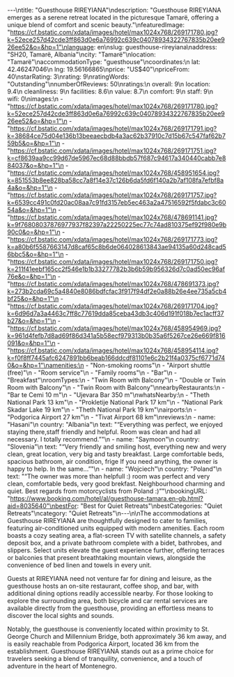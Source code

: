 ---\ntitle: "Guesthouse RIREYIANA"\ndescription: "Guesthouse RIREYIANA emerges as a serene retreat located in the picturesque Tamarë, offering a unique blend of comfort and scenic beauty."\nfeaturedImage: "https://cf.bstatic.com/xdata/images/hotel/max1024x768/269171780.jpg?k=52ece257d42cde3ff863d0e6a76992c639c04078934322767835b20ee926ee52&o=&hp=1"\nlanguage: en\nslug: guesthouse-rireyiana\naddress: "SH20, Tamarë, Albania"\ncity: "Tamarë"\nlocation: "Tamarë"\naccommodationType: "guesthouse"\ncoordinates:\n  lat: 42.46247046\n  lng: 19.56166865\nprice: "US$40"\npriceFrom: 40\nstarRating: 3\nrating: 9\nratingWords: "Outstanding"\nnumberOfReviews: 50\nratings:\n  overall: 9\n  location: 9.4\n  cleanliness: 9\n  facilities: 8.6\n  value: 8.7\n  comfort: 9\n  staff: 9\n  wifi: 0\nimages:\n  - "https://cf.bstatic.com/xdata/images/hotel/max1024x768/269171780.jpg?k=52ece257d42cde3ff863d0e6a76992c639c04078934322767835b20ee926ee52&o=&hp=1"\n  - "https://cf.bstatic.com/xdata/images/hotel/max1024x768/269171791.jpg?k=38684ce75d04e136b13beeaecbdb4a3ac62b37910c7d15b67c547faf62b759b5&o=&hp=1"\n  - "https://cf.bstatic.com/xdata/images/hotel/max1024x768/269171751.jpg?k=cf8639aa9cc99d67de5967ec68d88bbdb57f687c94617a340440cabb7e884037&o=&hp=1"\n  - "https://cf.bstatic.com/xdata/images/hotel/max1024x768/458951654.jpg?k=851553b8ee828ba58cc7a8f14e37c126b6da5fd6f140a2b7af108fa7efbf8a4a&o=&hp=1"\n  - "https://cf.bstatic.com/xdata/images/hotel/max1024x768/269171757.jpg?k=6539cc491c0fd20ac08aa7c91fd3157eb5ec463a2a47516592f5fdabc3c6054a&o=&hp=1"\n  - "https://cf.bstatic.com/xdata/images/hotel/max1024x768/478691141.jpg?k=9f76808037876977937f82397a22250225ec77c74ad810375ef92f980e9b90c0&o=&hp=1"\n  - "https://cf.bstatic.com/xdata/images/hotel/max1024x768/269171773.jpg?k=a80b6f5587663147d8caf65c8b6de064028613843ae94135a60d248cad56bbc5&o=&hp=1"\n  - "https://cf.bstatic.com/xdata/images/hotel/max1024x768/269171750.jpg?k=211f41eebf165cc2f546e1b1b33277782b3b6b59b956326d7c0ad50ec96af76e&o=&hp=1"\n  - "https://cf.bstatic.com/xdata/images/hotel/max1024x768/478691373.jpg?k=273b2cda69c5a4840e8086bdfcfac3f917f94df2e0a88b26e4ee735a5cb4bf25&o=&hp=1"\n  - "https://cf.bstatic.com/xdata/images/hotel/max1024x768/269171704.jpg?k=6d96d7a3a4463c7ff8c77619dda85ceba43db3c406d191f018b7ec1acff37b27&o=&hp=1"\n  - "https://cf.bstatic.com/xdata/images/hotel/max1024x768/458954969.jpg?k=961d4fefb7d8ad69f86d341a5b58ecf979313b0b35a6f5267ce26e669f816091&o=&hp=1"\n  - "https://cf.bstatic.com/xdata/images/hotel/max1024x768/458954114.jpg?k=f0f8ff7445afc6247891bb6beab166ddcdf81101e6c2b21f4a0375cf6771d740&o=&hp=1"\namenities:\n  - "Non-smoking rooms"\n  - "Airport shuttle (free)"\n  - "Room service"\n  - "Family rooms"\n  - "Bar"\n  - "Breakfast"\nroomTypes:\n  - "Twin Room with Balcony"\n  - "Double or Twin Room with Balcony"\n  - "Twin Room with Balcony"\nnearbyRestaurants:\n  - "Bar te Cemi 10 m"\n  - "Ujevara Bar 350 m"\nwhatsNearby:\n  - "Theth National Park 13 km"\n  - "Prokletije National Park 17 km"\n  - "National Park Skadar Lake 19 km"\n  - "Theth National Park 19 km"\nairports:\n  - "Podgorica Airport 27 km"\n  - "Tivat Airport 68 km"\nreviews:\n  - name: "Hasani"\n    country: "Albania"\n    text: "“Everything was perfect, we enjoyed staying there,staff friendly and helpful. Room was clean and had all necessary. I totally recommend.”"\n  - name: "Saymoon"\n    country: "Slovenia"\n    text: "“Very friendly and smiling host, everything new and wery clean, great location, very big and tasty breakfast. Large comfortable beds, spacious bathroom, air condition, frige
If you need anything, the owner is happy to help. In the same...”"\n  - name: "Wojciech"\n    country: "Poland"\n    text: "“The owner was more than helpfull :) room was perfect and very clean, comfortable beds, very good brekfast. Neighbourhood charming and quiet. Best regards from motorcyclists from Poland :)”"\nbookingURL: "https://www.booking.com/hotel/al/guesthouse-tamara.en-gb.html?aid=8035640"\nbestFor: "Best for Quiet Retreats"\nbestCategories: "Quiet Retreats"\ncategory: "Quiet Retreats"\n---\n\nThe accommodations at Guesthouse RIREYIANA are thoughtfully designed to cater to families, featuring air-conditioned units equipped with modern amenities. Each room boasts a cozy seating area, a flat-screen TV with satellite channels, a safety deposit box, and a private bathroom complete with a bidet, bathrobes, and slippers. Select units elevate the guest experience further, offering terraces or balconies that present breathtaking mountain views, alongside the convenience of bed linen and towels in every unit.

Guests at RIREYIANA need not venture far for dining and leisure, as the guesthouse hosts an on-site restaurant, coffee shop, and bar, with additional dining options readily accessible nearby. For those looking to explore the surrounding area, both bicycle and car rental services are available directly from the guesthouse, providing an effortless means to discover the local sights and sounds.

Notably, the guesthouse is conveniently located within proximity to St. George Church and Millennium Bridge, both approximately 36 km away, and is easily reachable from Podgorica Airport, located 36 km from the establishment. Guesthouse RIREYIANA stands out as a prime choice for travelers seeking a blend of tranquility, convenience, and a touch of adventure in the heart of Montenegro.
